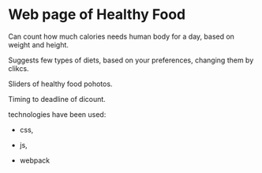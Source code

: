 # Web page of Healthy Food 

Can count how much calories needs human body for a day, based on weight and height. 
	

Suggests few types of diets, based on your preferences, changing them by clikcs. 

		
Sliders of healthy food pohotos. 

	
Timing to deadline of dicount. 
	

technologies have been used: 
	
 - css,
   	
 - js,
  	 
 - webpack

 
